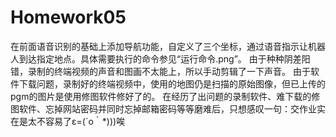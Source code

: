 # Homework05
在前面语音识别的基础上添加导航功能，自定义了三个坐标，通过语音指示让机器人到达指定地点。具体需要执行的命令参见“运行命令.png”。
由于种种阴差阳错，录制的终端视频的声音和图画不太能上，所以手动剪辑了一下声音。
由于软件下载问题，录制好的终端视频中，使用的地图仍是扫描的原始图像，但已上传的pgm的图片是使用修图软件修好了的。
在经历了出问题的录制软件、难下载的修图软件、忘掉网站密码并同时忘掉邮箱密码等等磨难后，只想感叹一句：交作业实在是太不容易了ε=(´ο｀*)))唉
